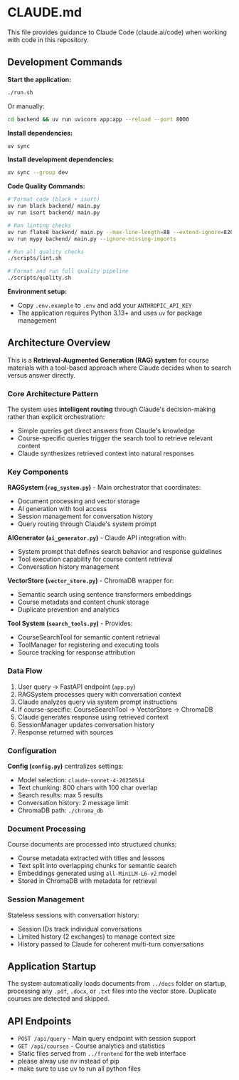 # CLAUDE.md

This file provides guidance to Claude Code (claude.ai/code) when working with code in this repository.

## Development Commands

**Start the application:**
```bash
./run.sh
```
Or manually:
```bash
cd backend && uv run uvicorn app:app --reload --port 8000
```

**Install dependencies:**
```bash
uv sync
```

**Install development dependencies:**
```bash
uv sync --group dev
```

**Code Quality Commands:**
```bash
# Format code (black + isort)
uv run black backend/ main.py
uv run isort backend/ main.py

# Run linting checks
uv run flake8 backend/ main.py --max-line-length=88 --extend-ignore=E203,W503
uv run mypy backend/ main.py --ignore-missing-imports

# Run all quality checks
./scripts/lint.sh

# Format and run full quality pipeline
./scripts/quality.sh
```

**Environment setup:**
- Copy `.env.example` to `.env` and add your `ANTHROPIC_API_KEY`
- The application requires Python 3.13+ and uses `uv` for package management

## Architecture Overview

This is a **Retrieval-Augmented Generation (RAG) system** for course materials with a tool-based approach where Claude decides when to search versus answer directly.

### Core Architecture Pattern

The system uses **intelligent routing** through Claude's decision-making rather than explicit orchestration:
- Simple queries get direct answers from Claude's knowledge
- Course-specific queries trigger the search tool to retrieve relevant content
- Claude synthesizes retrieved context into natural responses

### Key Components

**RAGSystem (`rag_system.py`)** - Main orchestrator that coordinates:
- Document processing and vector storage
- AI generation with tool access
- Session management for conversation history
- Query routing through Claude's system prompt

**AIGenerator (`ai_generator.py`)** - Claude API integration with:
- System prompt that defines search behavior and response guidelines
- Tool execution capability for course content retrieval
- Conversation history management

**VectorStore (`vector_store.py`)** - ChromaDB wrapper for:
- Semantic search using sentence transformers embeddings
- Course metadata and content chunk storage
- Duplicate prevention and analytics

**Tool System (`search_tools.py`)** - Provides:
- CourseSearchTool for semantic content retrieval
- ToolManager for registering and executing tools
- Source tracking for response attribution

### Data Flow

1. User query → FastAPI endpoint (`app.py`)
2. RAGSystem processes query with conversation context
3. Claude analyzes query via system prompt instructions
4. If course-specific: CourseSearchTool → VectorStore → ChromaDB
5. Claude generates response using retrieved context
6. SessionManager updates conversation history
7. Response returned with sources

### Configuration

**Config (`config.py`)** centralizes settings:
- Model selection: `claude-sonnet-4-20250514`
- Text chunking: 800 chars with 100 char overlap
- Search results: max 5 results
- Conversation history: 2 message limit
- ChromaDB path: `./chroma_db`

### Document Processing

Course documents are processed into structured chunks:
- Course metadata extracted with titles and lessons
- Text split into overlapping chunks for semantic search
- Embeddings generated using `all-MiniLM-L6-v2` model
- Stored in ChromaDB with metadata for retrieval

### Session Management

Stateless sessions with conversation history:
- Session IDs track individual conversations
- Limited history (2 exchanges) to manage context size
- History passed to Claude for coherent multi-turn conversations

## Application Startup

The system automatically loads documents from `../docs` folder on startup, processing any `.pdf`, `.docx`, or `.txt` files into the vector store. Duplicate courses are detected and skipped.

## API Endpoints

- `POST /api/query` - Main query endpoint with session support
- `GET /api/courses` - Course analytics and statistics
- Static files served from `../frontend` for the web interface
- please alway use nv instead of pip
- make sure to use uv to run all python files
